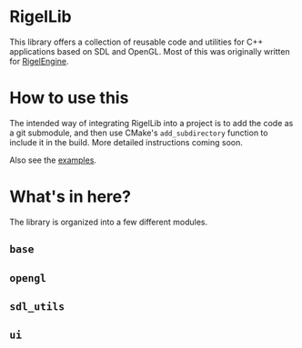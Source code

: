 # RigelLib

This library offers a collection of reusable code and utilities for C++ applications based on SDL and OpenGL. Most of this was originally written for [RigelEngine](https://github.com/lethal-guitar/RigelEngine).

# How to use this

The intended way of integrating RigelLib into a project is to add the code as a git submodule, and then use CMake's `add_subdirectory` function to include it in the build. More detailed instructions coming soon.

Also see the [examples](/examples).

# What's in here?

The library is organized into a few different modules.

## `base`

## `opengl`

## `sdl_utils`

## `ui`


